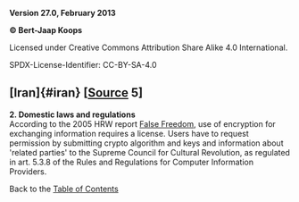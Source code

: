 **Version 27.0, February 2013**

**© Bert-Jaap Koops**

Licensed under Creative Commons Attribution Share Alike 4.0 International.

SPDX-License-Identifier: CC-BY-SA-4.0

## [Iran]{#iran} \[[Source](cls-srce.htm) 5\]

**2. Domestic laws and regulations**\
According to the 2005 HRW report [False
Freedom](http://hrw.org/reports/2005/mena1105/), use of encryption for
exchanging information requires a license. Users have to request
permission by submitting crypto algorithm and keys and information about
\'related parties\' to the Supreme Council for Cultural Revolution, as
regulated in art. 5.3.8 of the Rules and Regulations for Computer
Information Providers.

Back to the [Table of Contents](index.html#toc)
